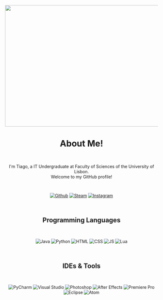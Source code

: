<br>
<div align="center">
  <p>
    <img src="https://lh3.googleusercontent.com/XXipHkbhcufmRGtdPUWjNekg25VQKvYDVr-68SsXD3Y4MNfR16pY0SzNOByAGt9FnIUP3-tvNsl68LhjGuYehVyfJq8WVZQjDi3_rA=w600" width="1000px" height="400px">
  </p>
</div>

<div>
  <h1 align="center">About Me!</h1>
  <br>
  <p align="center">I'm Tiago, a IT Undergraduate at Faculty of Sciences of the University of Lisbon. <br> Welcome to my GitHub profile!</p>
  <br>

  <p align="center">
    <a href="https://github.com/PhoenixC3" target="_blank"><img
        src="https://img.shields.io/badge/GitHub-100000?style=for-the-badge&logo=github&logoColor=white"
        alt="Github"></a>
    <a href="https://www.steamcommunity.com/id/PhoenixC3" target="_blank"><img
        src="https://img.shields.io/badge/Steam-000000?style=for-the-badge&logo=steam&logoColor=white"
        alt="Steam"></a>
    <a href="https://www.instagram.com/tiagoalmeida.15/" target="_blank"><img
        src="https://img.shields.io/badge/Instagram-E4405F?style=for-the-badge&logo=instagram&logoColor=white"
        alt="Instagram"></a>
  </p>
</div>

<br>

<div>
  <h2 align="center">Programming Languages</h1>
  <br>
  <p align="center">
    <img src="https://img.shields.io/badge/Java-ED8B00?style=for-the-badge&logo=java&logoColor=white" alt="Java">
    <img src="https://img.shields.io/badge/Python-3776AB?style=for-the-badge&logo=python&logoColor=white" alt="Python">
    <img src="https://img.shields.io/badge/HTML5-E34F26?style=for-the-badge&logo=html5&logoColor=white" alt="HTML">
    <img src="https://img.shields.io/badge/CSS3-1572B6?style=for-the-badge&logo=css3&logoColor=white" alt="CSS">
    <img src="https://img.shields.io/badge/JavaScript-F7DF1E?style=for-the-badge&logo=javascript&logoColor=black" alt="JS">
    <img src="https://img.shields.io/badge/Lua-2C2D72?style=for-the-badge&logo=lua&logoColor=white" alt="Lua">
   
  </p>
</div>

<br>

<div>
  <h2 align="center">IDEs & Tools</h1>
  <br>
  <p align="center">
    <img src="https://img.shields.io/badge/pycharm-143?style=for-the-badge&logo=pycharm&logoColor=black&color=black&labelColor=green" alt="PyCharm">
    <img src="https://img.shields.io/badge/Visual_Studio_Code-0078D4?style=for-the-badge&logo=visual%20studio%20code&logoColor=white" alt="Visual Studio">
    <img src="https://img.shields.io/badge/Adobe%20Photoshop-31A8FF?style=for-the-badge&logo=Adobe%20Photoshop&logoColor=black" alt="Photoshop">
    <img src="https://img.shields.io/badge/Eclipse-2C2255?style=for-the-badge&logo=eclipse&logoColor=white" alt="After Effects">
    <img src="https://img.shields.io/badge/Adobe%20Premiere%20Pro-9999FF?style=for-the-badge&logo=Adobe%20Premiere%20Pro&logoColor=white" alt="Premiere Pro">
    <img src="https://img.shields.io/badge/Eclipse-2C2255?style=for-the-badge&logo=eclipse&logoColor=white" alt="Eclipse">
    <img src="https://img.shields.io/badge/Eclipse-2C2255?style=for-the-badge&logo=eclipse&logoColor=white" alt="Atom">
  </p>
</div>

